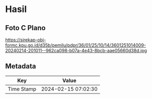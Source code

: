 # Hasil

## Foto C Plano

https://sirekap-obj-formc.kpu.go.id/d35b/pemilu/pdpr/36/01/25/10/14/3601251014009-20240214-201011--962ca098-b07a-4e43-8bcb-aae05660d38d.jpg


## Metadata

| Key        | Value               |
| ---------- | ------------------- |
| Time Stamp | 2024-02-15 07:02:30 |



